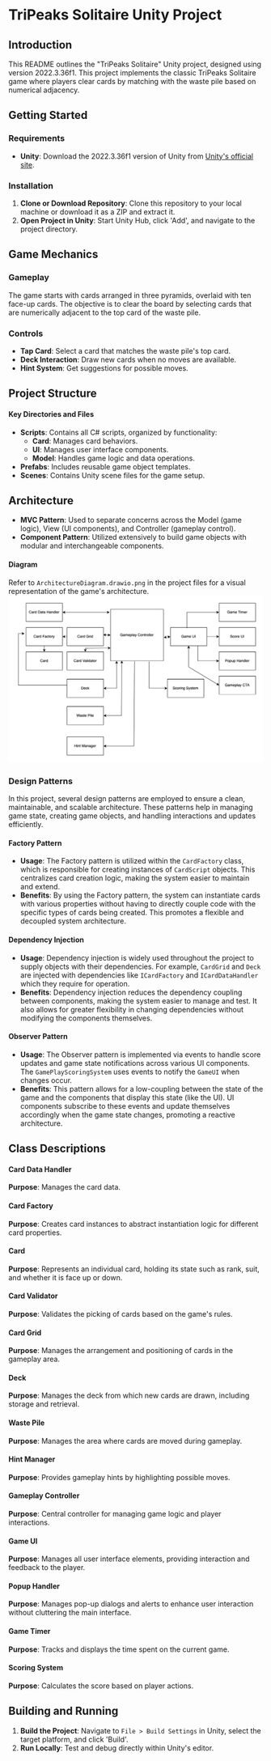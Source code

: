 # TriPeaks Solitaire Unity Project

## Introduction
This README outlines the "TriPeaks Solitaire" Unity project, designed using version 2022.3.36f1. This project implements the classic TriPeaks Solitaire game where players clear cards by matching with the waste pile based on numerical adjacency.

## Getting Started

### Requirements
- **Unity**: Download the 2022.3.36f1 version of Unity from [Unity's official site](http://unity3d.com/get-unity).

### Installation
1. **Clone or Download Repository**: Clone this repository to your local machine or download it as a ZIP and extract it.
2. **Open Project in Unity**: Start Unity Hub, click 'Add', and navigate to the project directory.

## Game Mechanics

### Gameplay
The game starts with cards arranged in three pyramids, overlaid with ten face-up cards. The objective is to clear the board by selecting cards that are numerically adjacent to the top card of the waste pile.

### Controls
- **Tap Card**: Select a card that matches the waste pile's top card.
- **Deck Interaction**: Draw new cards when no moves are available.
- **Hint System**: Get suggestions for possible moves.

## Project Structure

#### Key Directories and Files
- **Scripts**: Contains all C# scripts, organized by functionality:
  - **Card**: Manages card behaviors.
  - **UI**: Manages user interface components.
  - **Model**: Handles game logic and data operations.
- **Prefabs**: Includes reusable game object templates.
- **Scenes**: Contains Unity scene files for the game setup.

## Architecture
- **MVC Pattern**: Used to separate concerns across the Model (game logic), View (UI components), and Controller (gameplay control).
- **Component Pattern**: Utilized extensively to build game objects with modular and interchangeable components.

#### Diagram
Refer to `ArchitectureDiagram.drawio.png` in the project files for a visual representation of the game's architecture.
![Architecture Diagram](ArchitectureDiagram.drawio.png "Architecture Diagram")


### Design Patterns

In this project, several design patterns are employed to ensure a clean, maintainable, and scalable architecture. These patterns help in managing game state, creating game objects, and handling interactions and updates efficiently.

#### Factory Pattern
- **Usage**: The Factory pattern is utilized within the `CardFactory` class, which is responsible for creating instances of `CardScript` objects. This centralizes card creation logic, making the system easier to maintain and extend.
- **Benefits**: By using the Factory pattern, the system can instantiate cards with various properties without having to directly couple code with the specific types of cards being created. This promotes a flexible and decoupled system architecture.

#### Dependency Injection
- **Usage**: Dependency injection is widely used throughout the project to supply objects with their dependencies. For example, `CardGrid` and `Deck` are injected with dependencies like `ICardFactory` and `ICardDataHandler` which they require for operation.
- **Benefits**: Dependency injection reduces the dependency coupling between components, making the system easier to manage and test. It also allows for greater flexibility in changing dependencies without modifying the components themselves.

#### Observer Pattern
- **Usage**: The Observer pattern is implemented via events to handle score updates and game state notifications across various UI components. The `GamePlayScoringSystem` uses events to notify the `GameUI` when changes occur.
- **Benefits**: This pattern allows for a low-coupling between the state of the game and the components that display this state (like the UI). UI components subscribe to these events and update themselves accordingly when the game state changes, promoting a reactive architecture.



## Class Descriptions

#### Card Data Handler
**Purpose**: Manages the card data.

#### Card Factory
**Purpose**: Creates card instances to abstract instantiation logic for different card properties.

#### Card
**Purpose**: Represents an individual card, holding its state such as rank, suit, and whether it is face up or down.

#### Card Validator
**Purpose**: Validates the picking of cards based on the game's rules.

#### Card Grid
**Purpose**: Manages the arrangement and positioning of cards in the gameplay area.

#### Deck
**Purpose**: Manages the deck from which new cards are drawn, including storage and retrieval.

#### Waste Pile
**Purpose**: Manages the area where cards are moved during gameplay.

#### Hint Manager
**Purpose**: Provides gameplay hints by highlighting possible moves.

#### Gameplay Controller
**Purpose**: Central controller for managing game logic and player interactions.

#### Game UI
**Purpose**: Manages all user interface elements, providing interaction and feedback to the player.

#### Popup Handler
**Purpose**: Manages pop-up dialogs and alerts to enhance user interaction without cluttering the main interface.

#### Game Timer
**Purpose**: Tracks and displays the time spent on the current game.

#### Scoring System
**Purpose**: Calculates the score based on player actions.

## Building and Running
1. **Build the Project**: Navigate to `File > Build Settings` in Unity, select the target platform, and click 'Build'.
2. **Run Locally**: Test and debug directly within Unity's editor.
